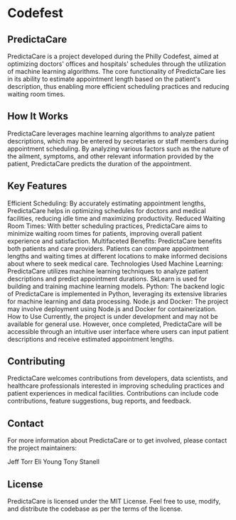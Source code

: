 # Codefest


## PredictaCare
PredictaCare is a project developed during the Philly Codefest, aimed at optimizing doctors' offices and hospitals' schedules through the utilization of machine learning algorithms. The core functionality of PredictaCare lies in its ability to estimate appointment length based on the patient's description, thus enabling more efficient scheduling practices and reducing waiting room times.

## How It Works
PredictaCare leverages machine learning algorithms to analyze patient descriptions, which may be entered by secretaries or staff members during appointment scheduling. By analyzing various factors such as the nature of the ailment, symptoms, and other relevant information provided by the patient, PredictaCare predicts the duration of the appointment.

## Key Features
Efficient Scheduling: By accurately estimating appointment lengths, PredictaCare helps in optimizing schedules for doctors and medical facilities, reducing idle time and maximizing productivity.
Reduced Waiting Room Times: With better scheduling practices, PredictaCare aims to minimize waiting room times for patients, improving overall patient experience and satisfaction.
Multifaceted Benefits: PredictaCare benefits both patients and care providers. Patients can compare appointment lengths and waiting times at different locations to make informed decisions about where to seek medical care.
Technologies Used
Machine Learning: PredictaCare utilizes machine learning techniques to analyze patient descriptions and predict appointment durations.
SkLearn is used for building and training machine learning models.
Python: The backend logic of PredictaCare is implemented in Python, leveraging its extensive libraries for machine learning and data processing.
Node.js and Docker: The project may involve deployment using Node.js and Docker for containerization.
How to Use
Currently, the project is under development and may not be available for general use. However, once completed, PredictaCare will be accessible through an intuitive user interface where users can input patient descriptions and receive estimated appointment lengths.

## Contributing
PredictaCare welcomes contributions from developers, data scientists, and healthcare professionals interested in improving scheduling practices and patient experiences in medical facilities. Contributions can include code contributions, feature suggestions, bug reports, and feedback.

## Contact
For more information about PredictaCare or to get involved, please contact the project maintainers:

Jeff Torr
Eli Young
Tony Stanell

## License
PredictaCare is licensed under the MIT License. Feel free to use, modify, and distribute the codebase as per the terms of the license.
